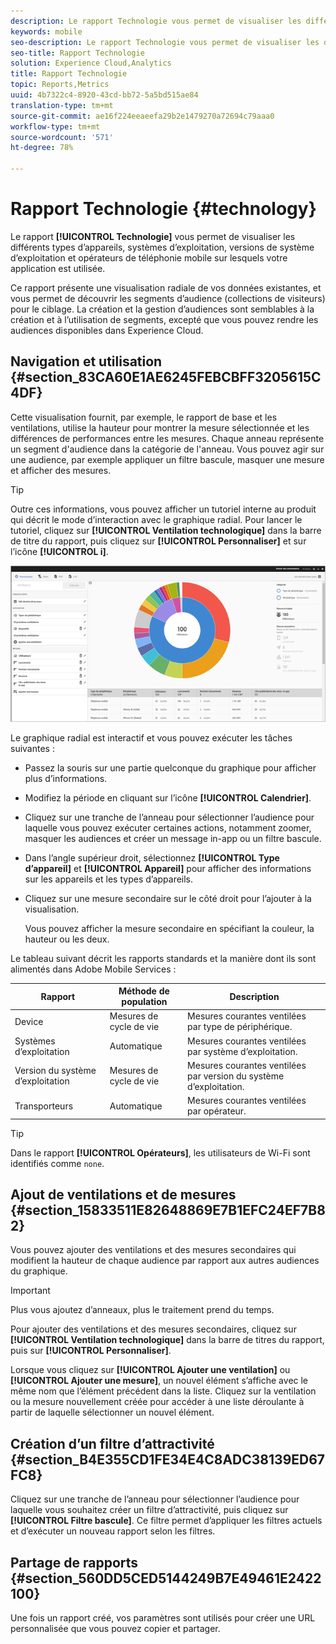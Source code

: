 ```yaml
---
description: Le rapport Technologie vous permet de visualiser les différents types d’appareils, systèmes d’exploitation, versions de système d’exploitation et opérateurs de téléphonie mobile sur lesquels votre application est utilisée.
keywords: mobile
seo-description: Le rapport Technologie vous permet de visualiser les différents types d’appareils, systèmes d’exploitation, versions de système d’exploitation et opérateurs de téléphonie mobile sur lesquels votre application est utilisée.
seo-title: Rapport Technologie
solution: Experience Cloud,Analytics
title: Rapport Technologie
topic: Reports,Metrics
uuid: 4b7322c4-8920-43cd-bb72-5a5bd515ae84
translation-type: tm+mt
source-git-commit: ae16f224eeaeefa29b2e1479270a72694c79aaa0
workflow-type: tm+mt
source-wordcount: '571'
ht-degree: 78%

---
```



# Rapport Technologie {#technology}

Le rapport **[!UICONTROL Technologie]** vous permet de visualiser les différents types d’appareils, systèmes d’exploitation, versions de système d’exploitation et opérateurs de téléphonie mobile sur lesquels votre application est utilisée.

Ce rapport présente une visualisation radiale de vos données existantes, et vous permet de découvrir les segments d’audience (collections de visiteurs) pour le ciblage. La création et la gestion d’audiences sont semblables à la création et à l’utilisation de segments, excepté que vous pouvez rendre les audiences disponibles dans Experience Cloud.

## Navigation et utilisation {#section_83CA60E1AE6245FEBCBFF3205615C4DF}

Cette visualisation fournit, par exemple, le rapport de base et les ventilations, utilise la hauteur pour montrer la mesure sélectionnée et les différences de performances entre les mesures. Chaque anneau représente un segment d&#39;audience dans la catégorie de l&#39;anneau. Vous pouvez agir sur une audience, par exemple appliquer un filtre bascule, masquer une mesure et afficher des mesures.

>[!TIP]
>
>Outre ces informations, vous pouvez afficher un tutoriel interne au produit qui décrit le mode d’interaction avec le graphique radial. Pour lancer le tutoriel, cliquez sur **[!UICONTROL Ventilation technologique]** dans la barre de titre du rapport, puis cliquez sur **[!UICONTROL Personnaliser]** et sur l’icône **[!UICONTROL i]**.

![](assets/report_technology.png)

Le graphique radial est interactif et vous pouvez exécuter les tâches suivantes :

* Passez la souris sur une partie quelconque du graphique pour afficher plus d’informations.
* Modifiez la période en cliquant sur l’icône **[!UICONTROL Calendrier]**.
* Cliquez sur une tranche de l’anneau pour sélectionner l’audience pour laquelle vous pouvez exécuter certaines actions, notamment zoomer, masquer les audiences et créer un message in-app ou un filtre bascule.
* Dans l’angle supérieur droit, sélectionnez **[!UICONTROL Type d’appareil]** et **[!UICONTROL Appareil]** pour afficher des informations sur les appareils et les types d’appareils.

* Cliquez sur une mesure secondaire sur le côté droit pour l’ajouter à la visualisation.

   Vous pouvez afficher la mesure secondaire en spécifiant la couleur, la hauteur ou les deux.

Le tableau suivant décrit les rapports standards et la manière dont ils sont alimentés dans Adobe Mobile Services :

| Rapport | Méthode de population | Description |
|--- |--- |--- |
| Device | Mesures de cycle de vie | Mesures courantes ventilées par type de périphérique. |
| Systèmes d’exploitation | Automatique | Mesures courantes ventilées par système d’exploitation. |
| Version du système d’exploitation | Mesures de cycle de vie | Mesures courantes ventilées par version du système d’exploitation. |
| Transporteurs | Automatique | Mesures courantes ventilées par opérateur. |

>[!TIP]
>
>Dans le rapport **[!UICONTROL Opérateurs]**, les utilisateurs de Wi-Fi sont identifiés comme `none`.


## Ajout de ventilations et de mesures {#section_15833511E82648869E7B1EFC24EF7B82}

Vous pouvez ajouter des ventilations et des mesures secondaires qui modifient la hauteur de chaque audience par rapport aux autres audiences du graphique.

>[!IMPORTANT]
>
>Plus vous ajoutez d’anneaux, plus le traitement prend du temps.

Pour ajouter des ventilations et des mesures secondaires, cliquez sur **[!UICONTROL Ventilation technologique]** dans la barre de titres du rapport, puis sur **[!UICONTROL Personnaliser]**.

Lorsque vous cliquez sur **[!UICONTROL Ajouter une ventilation]** ou **[!UICONTROL Ajouter une mesure]**, un nouvel élément s’affiche avec le même nom que l’élément précédent dans la liste. Cliquez sur la ventilation ou la mesure nouvellement créée pour accéder à une liste déroulante à partir de laquelle sélectionner un nouvel élément.

## Création d’un filtre d’attractivité {#section_B4E355CD1FE34E4C8ADC38139ED67FC8}

Cliquez sur une tranche de l’anneau pour sélectionner l’audience pour laquelle vous souhaitez créer un filtre d’attractivité, puis cliquez sur **[!UICONTROL Filtre bascule]**. Ce filtre permet d’appliquer les filtres actuels et d’exécuter un nouveau rapport selon les filtres.

## Partage de rapports {#section_560DD5CED5144249B7E49461E2422100}

Une fois un rapport créé, vos paramètres sont utilisés pour créer une URL personnalisée que vous pouvez copier et partager.
